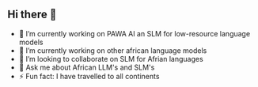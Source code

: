 ## Hi there 👋
- 🔭 I’m currently working on PAWA AI an SLM for low-resource language models
- 🌱 I’m currently working on other african language models 
- 👯 I’m looking to collaborate on SLM for Afrian languages 
- 💬 Ask me about African LLM's and SLM's
- ⚡ Fun fact: I have travelled to all continents
